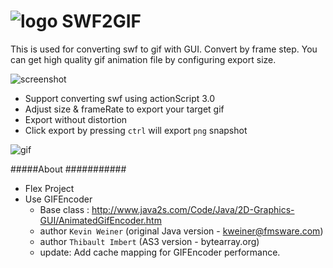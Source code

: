 ![logo](https://raw.github.com/zombieJ/SWF2GIF/master/src/assets/logo32.png) SWF2GIF
=======
This is used for converting swf to gif with GUI. Convert by frame step.
You can get high quality gif animation file by configuring export size.

![screenshot](https://raw.github.com/zombieJ/SWF2GIF/master/images/screenshot.png)

* Support converting swf using actionScript 3.0
* Adjust size &amp; frameRate to export your target gif
* Export without distortion
* Click export by pressing `ctrl` will export `png` snapshot

![gif](https://raw.github.com/zombieJ/SWF2GIF/master/images/ZZZ.gif)


#####About
###########
* Flex Project
* Use GIFEncoder
    * Base class :  http://www.java2s.com/Code/Java/2D-Graphics-GUI/AnimatedGifEncoder.htm
    * author `Kevin Weiner` (original Java version - kweiner@fmsware.com)
    * author `Thibault Imbert` (AS3 version - bytearray.org)
    * update: Add cache mapping for GIFEncoder performance.
